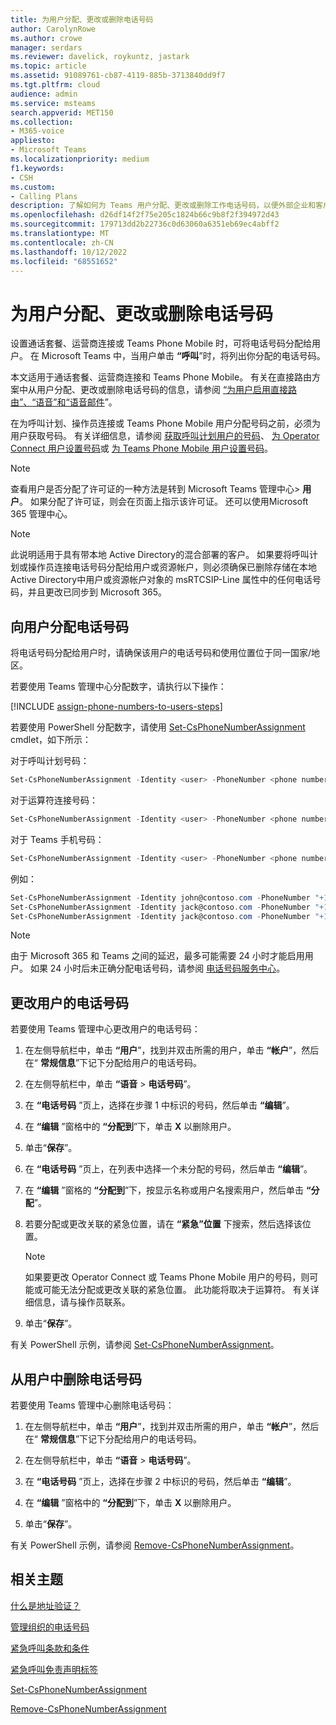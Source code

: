 ```yaml
---
title: 为用户分配、更改或删除电话号码
author: CarolynRowe
ms.author: crowe
manager: serdars
ms.reviewer: davelick, roykuntz, jastark
ms.topic: article
ms.assetid: 91089761-cb87-4119-885b-3713840dd9f7
ms.tgt.pltfrm: cloud
audience: admin
ms.service: msteams
search.appverid: MET150
ms.collection:
- M365-voice
appliesto:
- Microsoft Teams
ms.localizationpriority: medium
f1.keywords:
- CSH
ms.custom:
- Calling Plans
description: 了解如何为 Teams 用户分配、更改或删除工作电话号码，以便外部企业和客户端可以呼叫。
ms.openlocfilehash: d26df14f2f75e205c1824b66c9b8f2f394972d43
ms.sourcegitcommit: 179713dd2b22736c0d63060a6351eb69ec4abff2
ms.translationtype: MT
ms.contentlocale: zh-CN
ms.lasthandoff: 10/12/2022
ms.locfileid: "68551652"
---
```

# <a name="assign-change-or-remove-a-phone-number-for-a-user"></a>为用户分配、更改或删除电话号码

设置通话套餐、运营商连接或 Teams Phone Mobile 时，可将电话号码分配给用户。 在 Microsoft Teams 中，当用户单击 **“呼叫**”时，将列出你分配的电话号码。

本文适用于通话套餐、运营商连接和 Teams Phone Mobile。 有关在直接路由方案中从用户分配、更改或删除电话号码的信息，请参阅 [“为用户启用直接路由”、“语音”和“语音邮件](./direct-routing-enable-users.md)”。

在为呼叫计划、操作员连接或 Teams Phone Mobile 用户分配号码之前，必须为用户获取号码。 有关详细信息，请参阅 [获取呼叫计划用户的号码](getting-phone-numbers-for-your-users.md)、 [为 Operator Connect 用户设置号码](operator-connect-configure.md#set-up-phone-numbers)或 [为 Teams Phone Mobile 用户设置号码](operator-connect-mobile-configure.md)。

> [!NOTE]
> 查看用户是否分配了许可证的一种方法是转到 Microsoft Teams 管理中心> **用户**。 如果分配了许可证，则会在页面上指示该许可证。  还可以使用Microsoft 365 管理中心。

> [!NOTE]
> 此说明适用于具有带本地 Active Directory的混合部署的客户。 如果要将呼叫计划或操作员连接电话号码分配给用户或资源帐户，则必须确保已删除存储在本地 Active Directory中用户或资源帐户对象的 msRTCSIP-Line 属性中的任何电话号码，并且更改已同步到 Microsoft 365。

## <a name="assign-a-phone-number-to-a-user"></a>向用户分配电话号码

将电话号码分配给用户时，请确保该用户的电话号码和使用位置位于同一国家/地区。

若要使用 Teams 管理中心分配数字，请执行以下操作：

[!INCLUDE [assign-phone-numbers-to-users-steps](./includes/assign-phone-numbers-to-users-steps.md)]


若要使用 PowerShell 分配数字，请使用 [Set-CsPhoneNumberAssignment](/powershell/module/teams/set-csphonenumberassignment) cmdlet，如下所示：

对于呼叫计划号码：

```PowerShell
Set-CsPhoneNumberAssignment -Identity <user> -PhoneNumber <phone number> -PhoneNumberType CallingPlan
```

对于运算符连接号码：

```PowerShell
Set-CsPhoneNumberAssignment -Identity <user> -PhoneNumber <phone number> -PhoneNumberType OperatorConnect
```

对于 Teams 手机号码：

```PowerShell
Set-CsPhoneNumberAssignment -Identity <user> -PhoneNumber <phone number> -PhoneNumberType OCMobile
```

例如：

```PowerShell
Set-CsPhoneNumberAssignment -Identity john@contoso.com -PhoneNumber "+14255550101" -PhoneNumberType CallingPlan
Set-CsPhoneNumberAssignment -Identity jack@contoso.com -PhoneNumber "+14255550102" -PhoneNumberType OperatorConnect
Set-CsPhoneNumberAssignment -Identity jack@contoso.com -PhoneNumber "+14255550103" -PhoneNumberType OCMobile
```







> [!NOTE]
> 由于 Microsoft 365 和 Teams 之间的延迟，最多可能需要 24 小时才能启用用户。 如果 24 小时后未正确分配电话号码，请参阅 [电话号码服务中心](https://pstnsd.powerappsportals.com/)。

## <a name="change-a-phone-number-for-a-user"></a>更改用户的电话号码

若要使用 Teams 管理中心更改用户的电话号码：

1. 在左侧导航栏中，单击 **“用户**”，找到并双击所需的用户，单击 **“帐户**”，然后在“ **常规信息**”下记下分配给用户的电话号码。

2. 在左侧导航栏中，单击 **“语音** \> **电话号码**”。

3. 在 **“电话号码** ”页上，选择在步骤 1 中标识的号码，然后单击 **“编辑**”。

4. 在 **“编辑** ”窗格中的 **“分配到**”下，单击 **X** 以删除用户。

5. 单击“**保存**”。

6. 在 **“电话号码** ”页上，在列表中选择一个未分配的号码，然后单击 **“编辑**”。

7. 在 **“编辑** ”窗格的 **“分配到**”下，按显示名称或用户名搜索用户，然后单击 **“分配**”。

8. 若要分配或更改关联的紧急位置，请在 **“紧急”位置** 下搜索，然后选择该位置。

      > [!NOTE]
      > 如果要更改 Operator Connect 或 Teams Phone Mobile 用户的号码，则可能或可能无法分配或更改关联的紧急位置。 此功能将取决于运算符。 有关详细信息，请与操作员联系。

9. 单击“**保存**”。

有关 PowerShell 示例，请参阅 [Set-CsPhoneNumberAssignment](/powershell/module/teams/set-csphonenumberassignment)。

## <a name="remove-a-phone-number-from-a-user"></a>从用户中删除电话号码

若要使用 Teams 管理中心删除电话号码：

1. 在左侧导航栏中，单击 **“用户**”，找到并双击所需的用户，单击 **“帐户**”，然后在“ **常规信息**”下记下分配给用户的电话号码。

2. 在左侧导航栏中，单击 **“语音** \> **电话号码**”。

3. 在 **“电话号码** ”页上，选择在步骤 2 中标识的号码，然后单击 **“编辑**”。

4. 在 **“编辑** ”窗格中的 **“分配到**”下，单击 **X** 以删除用户。

5. 单击“**保存**”。

有关 PowerShell 示例，请参阅 [Remove-CsPhoneNumberAssignment](/powershell/module/teams/remove-csphonenumberassignment)。

## <a name="related-topics"></a>相关主题

[什么是地址验证？](/skypeforbusiness/what-are-calling-plans-in-office-365/what-is-address-validation)

[管理组织的电话号码](/microsoftteams/manage-phone-numbers-for-your-organization)

[紧急呼叫条款和条件](./emergency-calling-terms-and-conditions.md)

[紧急呼叫免责声明标签](https://github.com/MicrosoftDocs/OfficeDocs-SkypeForBusiness/blob/live/Teams/downloads/emergency-calling/emergency-calling-label-(en-us)-(v.1.0).zip?raw=true)

[Set-CsPhoneNumberAssignment](/powershell/module/teams/set-csphonenumberassignment)

[Remove-CsPhoneNumberAssignment](/powershell/module/teams/remove-csphonenumberassignment)
